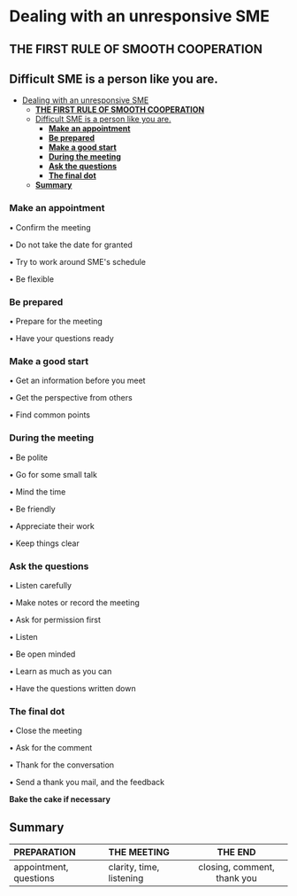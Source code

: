 # Dealing with an unresponsive SME

## **THE FIRST RULE OF SMOOTH COOPERATION**
## Difficult SME is a person like you are.


- [Dealing with an unresponsive SME](#dealing-with-an-unresponsive-sme)
  - [**THE FIRST RULE OF SMOOTH COOPERATION**](#the-first-rule-of-smooth-cooperation)
  - [Difficult SME is a person like you are.](#difficult-sme-is-a-person-like-you-are)
    - [**Make an appointment**](#make-an-appointment)
    - [**Be prepared**](#be-prepared)
    - [**Make a good start**](#make-a-good-start)
    - [**During the meeting**](#during-the-meeting)
    - [**Ask the questions**](#ask-the-questions)
    - [**The final dot**](#the-final-dot)
  - [**Summary**](#summary)



###  **Make an appointment**
• Confirm the meeting

• Do not take the date for granted

• Try to work around SME's schedule 

• Be flexible


### **Be prepared**
• Prepare for the meeting

• Have your questions ready

 
### **Make a good start**
• Get an information before you meet

• Get the perspective from others

• Find common points 


### **During the meeting**
• Be polite

• Go for some small talk

• Mind the time 

• Be friendly

• Appreciate their work

• Keep things clear

### **Ask the questions**
• Listen carefully

• Make notes or record the meeting

• Ask for permission first 

• Listen 

• Be open minded 

• Learn as much as you can

• Have the questions written down


### **The final dot** 
• Close the meeting 

• Ask for the comment 

• Thank for the conversation
 
• Send a thank you mail, and the feedback 


**Bake the cake if necessary**

## **Summary**



|   PREPARATION  |   THE MEETING  | THE END   |
| :------------- |:-------------------|:-----:|
| appointment, questions   |clarity, time, listening |closing, comment, thank you   |
